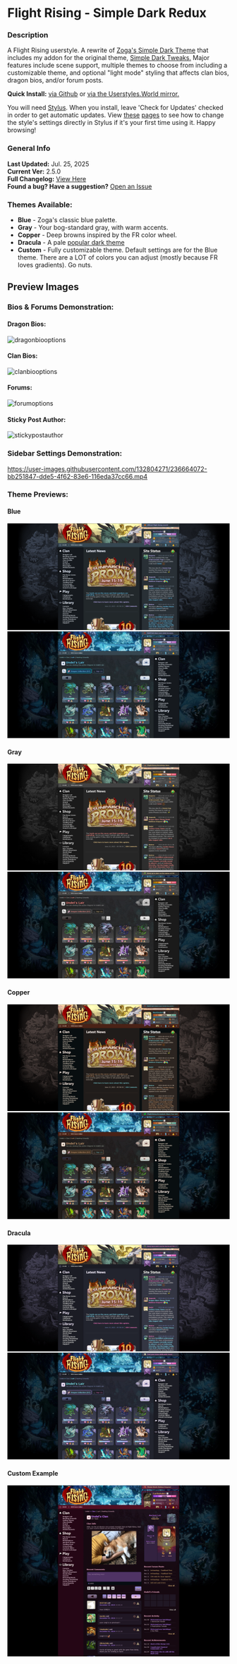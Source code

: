 # Flight Rising - Simple Dark Redux
### Description
A Flight Rising userstyle. A rewrite of [Zoga's Simple Dark Theme](https://userstyles.org/styles/150521/simple-dark-theme-for-flight-rising) that includes my addon for the original theme, [Simple Dark Tweaks.](https://userstyles.org/styles/200085/simple-dark-tweaks-for-flight-rising) Major features include scene support, multiple themes to choose from including a customizable theme, and optional "light mode" styling that affects clan bios, dragon bios, and/or forum posts.

**Quick Install:** [via Github](https://github.com/dragonjpg/simple-dark-redux/raw/main/simple-dark-redux.user.css) or [via the Userstyles.World mirror.](https://userstyles.world/api/style/9725.user.css)

You will need [Stylus](https://github.com/openstyles/stylus#readme). When you install, leave 'Check for Updates' checked in order to get automatic updates. View [these](https://github.com/openstyles/stylus/wiki/Usercss#how-do-i-customize-usercss) [pages](https://github.com/openstyles/stylus/wiki/Popup#interface) to see how to change the style's settings directly in Stylus if it's your first time using it. Happy browsing!

### General Info
**Last Updated:** Jul. 25, 2025\
**Current Ver:** 2.5.0\
**Full Changelog:** [View Here](https://github.com/dragonjpg/simple-dark-redux/pulls?q=is%3Apr+is%3Aclosed)\
**Found a bug? Have a suggestion?** [Open an Issue](https://github.com/dragonjpg/simple-dark-redux/issues)

### Themes Available:
- **Blue** - Zoga's classic blue palette.
- **Gray** - Your bog-standard gray, with warm accents.
- **Copper** - Deep browns inspired by the FR color wheel.
- **Dracula** - A pale [popular dark theme](https://github.com/dracula/dracula-theme)
- **Custom** - Fully customizable theme. Default settings are for the Blue theme. There are a LOT of colors you can adjust (mostly because FR loves gradients). Go nuts.

## Preview Images

### **Bios & Forums Demonstration:**

#### Dragon Bios:
![dragonbiooptions](https://github.com/user-attachments/assets/9701670d-81e3-49bf-84b0-1bce7a74ce36)

#### Clan Bios:
![clanbiooptions](https://github.com/user-attachments/assets/9ef41fad-9060-4d4e-a53c-e439e3e29b78)

#### Forums:
![forumoptions](https://github.com/user-attachments/assets/a948357e-1870-4899-a29d-5f6db99ee03e)

#### Sticky Post Author:
![stickypostauthor](https://github.com/user-attachments/assets/adda8801-d93c-4352-90c2-b2142275f2d1)


### **Sidebar Settings Demonstration:**

https://user-images.githubusercontent.com/132804271/236664072-bb251847-dde5-4f62-83e6-116eda37cc66.mp4

### **Theme Previews:**
#### Blue
![Screenshot of the home page in the default Blue theme.](https://raw.githubusercontent.com/dragonjpg/simple-dark-redux/main/images/blue1.png)\
![Screenshot of the Lair page in the default Blue theme.](https://raw.githubusercontent.com/dragonjpg/simple-dark-redux/main/images/blue2.png)

#### Gray
![Screenshot of the home page in the Gray theme.](https://raw.githubusercontent.com/dragonjpg/simple-dark-redux/main/images/gray1.png)\
![Screenshot of the Lair page in the Gray theme.](https://raw.githubusercontent.com/dragonjpg/simple-dark-redux/main/images/gray2.png)

#### Copper
![Screenshot of the home page in the Copper theme.](https://raw.githubusercontent.com/dragonjpg/simple-dark-redux/main/images/copper1.png)\
![Screenshot of the Lair page in the Copper theme.](https://raw.githubusercontent.com/dragonjpg/simple-dark-redux/main/images/copper2.png)

#### Dracula
![Screenshot of the home page in the Dracula theme.](https://raw.githubusercontent.com/dragonjpg/simple-dark-redux/main/images/dracula1.png)\
![Screenshot of the Lair page in the Dracula theme.](https://raw.githubusercontent.com/dragonjpg/simple-dark-redux/main/images/dracula2.png)

#### Custom Example
![Screenshot of a custom theme I threw together.](https://raw.githubusercontent.com/dragonjpg/simple-dark-redux/main/images/custom.png)

